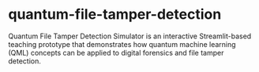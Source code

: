 # quantum-file-tamper-detection
Quantum File Tamper Detection Simulator is an interactive Streamlit-based teaching prototype that demonstrates how quantum machine learning (QML) concepts can be applied to digital forensics and file tamper detection.
